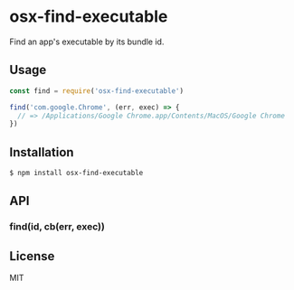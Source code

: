 
# osx-find-executable

Find an app's executable by its bundle id.

## Usage

```js
const find = require('osx-find-executable')

find('com.google.Chrome', (err, exec) => {
  // => /Applications/Google Chrome.app/Contents/MacOS/Google Chrome 
})
```

## Installation

```bash
$ npm install osx-find-executable
```

## API

### find(id, cb(err, exec))

## License

MIT
